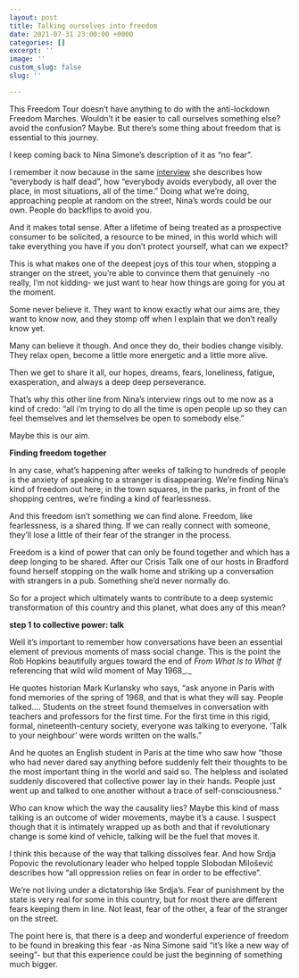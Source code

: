 ```yaml
---
layout: post
title: Talking ourselves into freedom
date: 2021-07-31 23:00:00 +0000
categories: []
excerpt: ''
image: ''
custom_slug: false
slug: ''

---
```

This Freedom Tour doesn’t have anything to do with the anti-lockdown Freedom Marches. Wouldn’t it be easier to call ourselves something else? avoid the confusion? Maybe. But there’s some thing about freedom that is essential to this journey.

I keep coming back to Nina Simone’s description of it as “no fear”.

I remember it now because in the same [interview](https://www.youtube.com/watch?v=Si5uW6cnyG4&ab_channel=NinaSimone) she describes how “everybody is half dead”, how “everybody avoids everybody, all over the place, in most situations, all of the time.” Doing what we’re doing, approaching people at random on the street, Nina’s words could be our own. People do backflips to avoid you.

And it makes total sense. After a lifetime of being treated as a prospective consumer to be solicited, a resource to be mined, in this world which will take everything you have if you don’t protect yourself, what can we expect?

This is what makes one of the deepest joys of this tour when, stopping a stranger on the street, you’re able to convince them that genuinely -no really, I’m not kidding- we just want to hear how things are going for you at the moment.

Some never believe it. They want to know exactly what our aims are, they want to know now, and they stomp off when I explain that we don’t really know yet.

Many can believe it though. And once they do, their bodies change visibly. They relax open, become a little more energetic and a little more alive.

  
Then we get to share it all, our hopes, dreams, fears, loneliness, fatigue, exasperation, and always a deep deep perseverance.

That’s why this other line from Nina’s interview rings out to me now as a kind of credo: “all i’m trying to do all the time is open people up so they can feel themselves and let themselves be open to somebody else.”

Maybe this is our aim.

  
**Finding freedom together**

In any case, what’s happening after weeks of talking to hundreds of people is the anxiety of speaking to a stranger is disappearing. We’re finding Nina’s kind of freedom out here; in the town squares, in the parks, in front of the shopping centres, we’re finding a kind of fearlessness.

And this freedom isn’t something we can find alone. Freedom, like fearlessness, is a shared thing. If we can really connect with someone, they’ll lose a little of their fear of the stranger in the process.

Freedom is a kind of power that can only be found together and which has a deep longing to be shared. After our Crisis Talk one of our hosts in Bradford found herself stopping on the walk home and striking up a conversation with strangers in a pub. Something she’d never normally do.

So for a project which ultimately wants to contribute to a deep systemic transformation of this country and this planet, what does any of this mean?

  
**step 1 to collective power: talk**

Well it’s important to remember how conversations have been an essential element of previous moments of mass social change. This is the point the Rob Hopkins beautifully argues toward the end of _From What Is to What If_ referencing that wild wild moment of May 1968_._

He quotes historian Mark Kurlansky who says, “ask anyone in Paris with fond memories of the spring of 1968, and that is what they will say. People talked.… Students on the street found themselves in conversation with teachers and professors for the first time. For the first time in this rigid, formal, nineteenth-century society, everyone was talking to everyone. ‘Talk to your neighbour’ were words written on the walls.”

And he quotes an English student in Paris at the time who saw how “those who had never dared say anything before suddenly felt their thoughts to be the most important thing in the world and said so. The helpless and isolated suddenly discovered that collective power lay in their hands. People just went up and talked to one another without a trace of self-consciousness.”

Who can know which the way the causality lies? Maybe this kind of mass talking is an outcome of wider movements, maybe it’s a cause. I suspect though that it is intimately wrapped up as both and that if revolutionary change is some kind of vehicle, talking will be the fuel that moves it.

I think this because of the way that talking dissolves fear. And how Srdja Popovic the revolutionary leader who helped topple Slobodan Milošević describes how “all oppression relies on fear in order to be effective”.

We’re not living under a dictatorship like Srdja’s. Fear of punishment by the state is very real for some in this country, but for most there are different fears keeping them in line. Not least, fear of the other, a fear of the stranger on the street.

The point here is, that there is a deep and wonderful experience of freedom to be found in breaking this fear -as Nina Simone said “it’s like a new way of seeing”- but that this experience could be just the beginning of something much bigger.